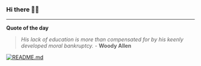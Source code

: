 ### Hi there 👋🏻


---

**Quote of the day**

> *His lack of education is more than compensated for by his keenly developed moral bankruptcy.* - **Woody Allen** 

[![README.md](https://github.com/marcolovazzano/marcolovazzano/actions/workflows/readme.yml/badge.svg?branch=main)](https://github.com/marcolovazzano/marcolovazzano/actions/workflows/readme.yml)
